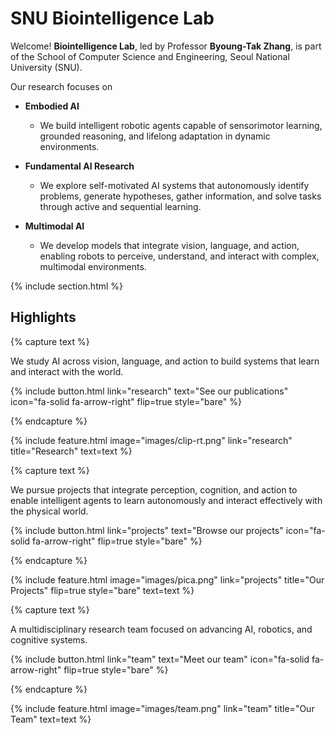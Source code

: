 ---
---
# **SNU Biointelligence Lab**

Welcome! **Biointelligence Lab**, led by Professor **Byoung-Tak Zhang**, is part of the School of Computer Science and Engineering, Seoul National University (SNU).

Our research focuses on
- **Embodied AI**
  - We build intelligent robotic agents capable of sensorimotor learning, grounded reasoning, and lifelong adaptation in dynamic environments.

- **Fundamental AI Research**
  - We explore self-motivated AI systems that autonomously identify problems, generate hypotheses, gather information, and solve tasks through active and sequential learning.

- **Multimodal AI**
  - We develop models that integrate vision, language, and action, enabling robots to perceive, understand, and interact with complex, multimodal environments.

{% include section.html %}

## Highlights

{% capture text %}

We study AI across vision, language, and action to build systems that learn and interact with the world.

{%
  include button.html
  link="research"
  text="See our publications"
  icon="fa-solid fa-arrow-right"
  flip=true
  style="bare"
%}

{% endcapture %}

{%
  include feature.html
  image="images/clip-rt.png"
  link="research"
  title="Research"
  text=text
%}

{% capture text %}

We pursue projects that integrate perception, cognition, and action to enable intelligent agents to learn autonomously and interact effectively with the physical world.

{%
  include button.html
  link="projects"
  text="Browse our projects"
  icon="fa-solid fa-arrow-right"
  flip=true
  style="bare"
%}

{% endcapture %}

{%
  include feature.html
  image="images/pica.png"
  link="projects"
  title="Our Projects"
  flip=true
  style="bare"
  text=text
%}

{% capture text %}

A multidisciplinary research team focused on advancing AI, robotics, and cognitive systems.

{%
  include button.html
  link="team"
  text="Meet our team"
  icon="fa-solid fa-arrow-right"
  flip=true
  style="bare"
%}

{% endcapture %}

{%
  include feature.html
  image="images/team.png"
  link="team"
  title="Our Team"
  text=text
%}
